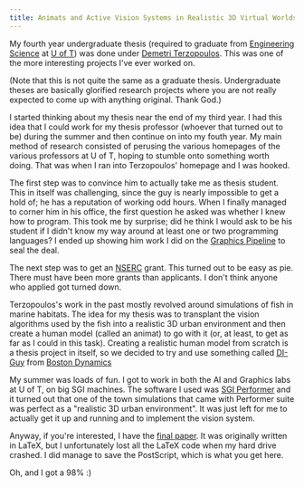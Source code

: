 ```yaml
---
title: Animats and Active Vision Systems in Realistic 3D Virtual Worlds
---
```


My fourth year undergraduate thesis (required to graduate from
[Engineering Science][1] at [U of T][2]) was done under
[Demetri Terzopoulos][3]. This was one of the more interesting projects I've
ever worked on.

(Note that this is not quite the same as a graduate thesis. Undergraduate
theses are basically glorified research projects where you are not really
expected to come up with anything original. Thank God.)

I started thinking about my thesis near the end of my third year. I had this
idea that I could work for my thesis professor (whoever that turned out to
be) during the summer and then continue on into my fouth year. My main
method of research consisted of perusing the various homepages of the
various professors at U of T, hoping to stumble onto something worth doing.
That was when I ran into Terzopoulos' homepage and I was hooked.

The first step was to convince him to actually take me as thesis student.
This in itself was challenging, since the guy is nearly impossible to get a
hold of; he has a reputation of working odd hours. When I finally managed to
corner him in his office, the first question he asked was whether I knew how
to program. This took me by surprise; did he think I would ask to be his
student if I didn't know my way around at least one or two programming
languages? I ended up showing him work I did on the [Graphics Pipeline][8]
to seal the deal.

The next step was to get an [NSERC][4] grant. This turned out to be easy as
pie. There must have been more grants than applicants. I don't think anyone
who applied got turned down.

Terzopoulos's work in the past mostly revolved around simulations of fish in
marine habitats. The idea for my thesis was to transplant the vision
algorithms used by the fish into a realistic 3D urban environment and then
create a human model (called an animat) to go with it (or, at least, to get
as far as I could in this task). Creating a realistic human model from
scratch is a thesis project in itself, so we decided to try and use
something called [DI-Guy][5] from [Boston Dynamics][6]

My summer was loads of fun. I got to work in both the AI and Graphics labs
at U of T, on big SGI machines. The software I used was [SGI Performer][7]
and it turned out that one of the town simulations that came with Performer
suite was perfect as a "realistic 3D urban environment". It was just left
for me to actually get it up and running and to implement the vision system.

Anyway, if you're interested, I have the [final paper](/oldsite/thesis.ps). It was
originally written in LaTeX, but I unfortunately lost all the LaTeX code
when my hard drive crashed. I did manage to save the PostScript, which is
what you get here.

Oh, and I got a 98% :)

[1]: http://www.engsci.utoronto.ca
[2]: http://www.utoronto.ca
[3]: http://www.cs.toronto.edu/~dt/
[4]: http://www.nserc-crsng.gc.ca/
[5]: https://www.di-guy.com/mak-one/tools/di-guy-sdk
[6]: http://www.bostondynamics.com
[7]: https://en.wikipedia.org/wiki/OpenGL_Performer
[8]: /oldsite/gp